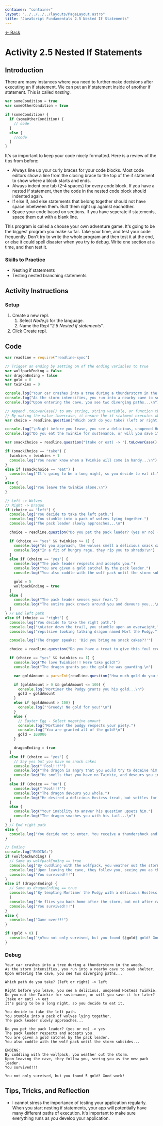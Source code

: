 ```yaml
---
container: "container"
layout: "../../../../layouts/PageLayout.astro"
title: "JavaScript Fundamentals 2.5 Nested If Statements"
---
```


[← Back](/courses/javascript-fundamentals/)

# Activity 2.5 Nested If Statements

## Introduction

There are many instances where you need to further make decisions after executing an if statement. We can put an if statement inside of another if statement. This is called _nesting_.

```js
var someCondition = true
var someOtherCondition = true

if (someCondition) {
  if (someOtherCondition) {
    // code
  } 
  else {
    //code
  }
}
```

It's so important to keep your code nicely formatted. Here is a review of the tips from before:

- Always line up your curly braces for your code blocks. Most code editors show a line from the closing brace to the top of the if statement to show where a block starts and ends.
- Always indent one tab (2-4 spaces) for every code block. If you have a nested if statement, then the code in the nested code block should indented again.
- If else if, and else statements that belong together should not have space inbetween them. Butt them right up against eachother.
- Space your code based on sections. If you have seperate if statements, space them out with a blank line.

This program is called a choose your own adventure game. It's going to be the biggest program you make so far. Take your time, and test your code frequently. Don't try to write the whole program and then test it at the end, or else it could spell disaster when you try to debug. Write one section at a time, and then test it.

### Skills to Practice

- Nesting if statements
- Testing nested branching statements

## Activity Instructions

### Setup

1. Create a new repl.
   1. Select _Node.js_ for the language.
   2. Name the Repl "_2.5 Nested if statements_".
2. Click Create repl.

## Code

```javascript
var readline = require("readline-sync")

// Trigger an ending by setting on of the ending variables to true
var wolfpackEnding = false
var dragonEnding = false
var gold = 0
var twinkies = 0

console.log("Your car crashes into a tree during a thunderstorm in the woods.")
console.log("As the storm intensifies, you run into a nearby cave to seek shelter.")
console.log("Upon entering the cave, you see two diverging paths...\n")

// Append .toLowerCase() to any string, string variable, or function that returns a string.
// By making the value lowercase, it ensure the if statment executes whether they type "Left" or "left".
var choice = readline.question("Which path do you take? (left or right) -> ").toLowerCase()

console.log("\nRight before you leave, you see a delicious, unopened Hostess Twinkie.")
console.log("Do you eat the Twinkie for sustenance, or will you save it for later?")

var snackChoice = readline.question("(take or eat) -> ").toLowerCase()

if (snackChoice == "take") {
  twinkies = twinkies + 1
  console.log("You never know when a Twinkie will come in handy...\n")
}
else if (snackChoice == "eat") {
  console.log("It's going to be a long night, so you decide to eat it.\n")
} 
else {
  console.log("You leave the twinkie alone.\n")
}

// Left -> Wolves
// Right -> Dragon
if (choice == "left") {
  console.log("You decide to take the left path.")
  console.log("You stumble into a pack of wolves lying together.")
  console.log("The pack leader slowly approaches...\n")

  choice = readline.question("Do you pet the pack leader? (yes or no) -> ").toLowerCase()

  if (choice == "yes" && twinkies >= 1) {
    console.log("As you approach, the wolves smell a delicious snack cake..")
    console.log("In a fit of hungry rage, they rip you to shreds!\n")
  }
  else if (choice == "yes") {
    console.log("The pack leader respects and accepts you.")
    console.log("You are given a gold satchel by the pack leader.")
    console.log("You also cuddle with the wolf pack until the storm subsides...\n")

    gold = 5
    wolfpackEnding = true
  }
  else {
    console.log("The pack leader senses your fear.")
    console.log("The entire pack crowds around you and devours you...\n")
  }
} // End left path
else if (choice == "right") {
  console.log("You decide to take the right path.")
  console.log("\nLater down the trail, you stumble upon an overweight,")
  console.log("repulsive looking talking dragon named Mort the Pudgy.")

  console.log("The dragon speaks: 'Did you bring me snack cakes??'")

  choice = readline.question("Do you have a treat to give this foul creature? (yes, no) -> ")

  if (choice == "yes" && twinkies >= 1) {
    console.log("Me love Twinkie!!! Here take gold!")
    console.log("The dragon grants you the gold he was guarding.\n")

    var goldAmount = parseInt(readline.question("How much gold do you take? -> "))

    if (goldAmount > 0 && goldAmount <= 100) {
      console.log("Mortimer the Pudgy grants you his gold...\n")
      gold = goldAmount
    } 
    else if (goldAmount > 100) {
      console.log("'Greedy! No gold for you!'\n")
    } 
    else {
      // Easter Egg - Select negative amount
      console.log("Mortimer the pudgy respects your piety.")
      console.log("You are granted all of the gold!\n")
      gold = 100000
    }

    dragonEnding = true
  } 
  else if (choice == "yes") {
    // Say yes but you have no snack cakes
    console.log("'Fool!!!'")
    console.log("The dragon is angry that you would try to deceive him.")
    console.log("He smells that you have no Twinkie, and devours you instead...")
  } 
  else if (choice == "no") {
    console.log("'Fool!!!'")
    console.log("The dragon devours you whole.")
    console.log("He desired a delicious Hostess treat, but settles for you instead...\n")
  } 
  else {
    console.log("Your inability to answer his question upsets him.")
    console.log("The dragon smashes you with his tail...\n")
  }
} // End right path
else {
  console.log("You decide not to enter. You receive a thundershock and lie in the storm...\n")
}

// Ending
console.log("ENDING:")
if (wolfpackEnding) {
  // Same as wolfpackEnding == true
  console.log("By cuddling with the wolfpack, you weather out the storm.")
  console.log("Upon leaving the cave, they follow you, seeing you as the new pack leader.")
  console.log("You survived!!!")
} 
else if (dragonEnding) {
  // Same as dragonEnding == true
  console.log("By tempting Mortimer the Pudgy with a delicious Hostess snack cake, you avoid his wrath."
  )
  console.log("He flies you back home after the storm, but not after raiding the nearest Hostess factory.")
  console.log("You survived!!!")
} 
else {
  console.log("Game over!!!")
}

if (gold > 0) {
  console.log(`\nYou not only survived, but you found ${gold} gold! Good work!`)
}
```

### Debug

```
Your car crashes into a tree during a thunderstorm in the woods.
As the storm intensifies, you run into a nearby cave to seek shelter.
Upon entering the cave, you see two diverging paths...

Which path do you take? (left or right) -> left

Right before you leave, you see a delicious, unopened Hostess Twinkie.
Do you eat the Twinkie for sustenance, or will you save it for later?
(take or eat) -> eat
It's going to be a long night, so you decide to eat it.

You decide to take the left path.
You stumble into a pack of wolves lying together.
The pack leader slowly approaches...

Do you pet the pack leader? (yes or no) -> yes
The pack leader respects and accepts you.
You are given a gold satchel by the pack leader.
You also cuddle with the wolf pack until the storm subsides...

ENDING:
By cuddling with the wolfpack, you weather out the storm.
Upon leaving the cave, they follow you, seeing you as the new pack leader.
You survived!!!

You not only survived, but you found 5 gold! Good work!
```

## Tips, Tricks, and Reflection

- I cannot stress the importance of testing your application regularly. When you start nesting if statements, your app will potentially have many different paths of execution. It's important to make sure everything runs as you develop your application.

